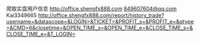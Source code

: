 爬取实盘用户信息
http://office.shengfx888.com
849607604@qq.com
Kai3349665
http://office.shengfx888.com/report/history_trade?username=&datascope=&LOGIN=&TICKET=&PROFIT_s=&PROFIT_e=&qtype=&CMD=6&closetime=&OPEN_TIME_s=&OPEN_TIME_e=&CLOSE_TIME_s=&CLOSE_TIME_e=&T_LOGIN=